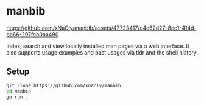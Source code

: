 # manbib

https://github.com/xNaCly/manbib/assets/47723417/c4c62d27-8ec1-414d-ba66-297feb0aa490

Index, search and view locally installed man pages via a web interface. It also supports usage examples and past usages via tldr and the shell history.

## Setup

```bash
git clone https://github.com/xnacly/manbib
cd manbin
go run .
```






